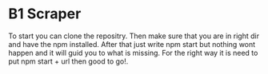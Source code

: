 # B1 Scraper

To start you can clone the repositry.
Then make sure that you are in right dir and have the npm installed.
After that just write npm start but nothing wont happen and it will guid you to what is missing.
For the right way it is need to put npm start + url then good to go!.
